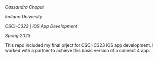 *Cassandra Chaput*

*Indiana University*

*CSCI-C323 | iOS App Development*

*Spring 2023*

This repo included my final prject for CSCI-C323 iOS app development. I worked with a partner to achieve this basic version of a connect 4 app. 

